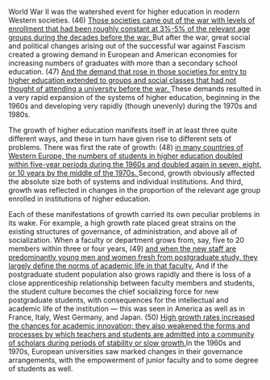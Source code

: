 World War Ⅱ was the watershed event for higher education in modern Western societies. (46) <u>Those societies came out of the war with levels of enrollment that had been roughly constant at 3%-5% of the relevant age groups during the decades before the war. </u>But after the war, great social and political changes arising out of the successful war against Fascism created a growing demand in European and American economies for increasing numbers of graduates with more than a secondary school education. (47) <u>And the demand that rose in those societies for entry to higher education extended to groups and social classes that had not thought of attending a university before the war. </u>These demands resulted in a very rapid expansion of the systems of higher education, beginning in the 1960s and developing very rapidly (though unevenly) during the 1970s and 1980s. 

The growth of higher education manifests itself in at least three quite different ways, and these in turn have given rise to different sets of problems. There was first the rate of growth: (48) <u>in many countries of Western Europe, the numbers of students in higher education doubled within five-year periods during the 1960s and doubled again in seven, eight, or 10 years by the middle of the 1970s. </u>Second, growth obviously affected the absolute size both of systems and individual institutions. And third, growth was reflected in changes in the proportion of the relevant age group enrolled in institutions of higher education. 

Each of these manifestations of growth carried its own peculiar problems in its wake. For example, a high growth rate placed great strains on the existing structures of governance, of administration, and above all of socialization. When a faculty or department grows from, say, five to 20 members within three or four years, (49) <u>and when the new staff are predominantly young men and women fresh from postgraduate study, they largely define the norms of academic life in that faculty.</u> And if the postgraduate student population also grows rapidly and there is loss of a close apprenticeship relationship between faculty members and students, the student culture becomes the chief socializing force for new postgraduate students, with consequences for the intellectual and academic life of the institution — this was seen in America as well as in France, Italy, West Germany, and Japan. (50) <u>High growth rates increased the chances for academic innovation; they also weakened the forms and processes by which teachers and students are admitted into a community of scholars during periods of stability or slow growth.</u>In the 1960s and 1970s, European universities saw marked changes in their governance arrangements, with the empowerment of junior faculty and to some degree of students as well.